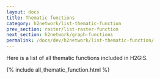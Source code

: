 ```yaml
---
layout: docs
title: Thematic functions
category: h2network/list-thematic-function
prev_section: raster/list-raster-function
next_section: h2network/graph-functions
permalink: /docs/dev/h2network/list-thematic-function/
---
```


Here is a list of all thematic functions included in H2GIS.

{% include all_thematic_function.html %}
